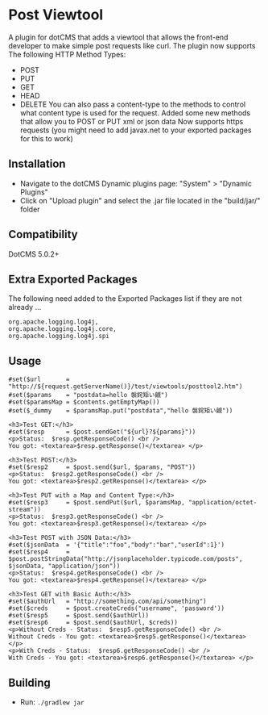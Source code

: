 Post Viewtool
=================================================
A plugin for dotCMS that adds a viewtool that allows the front-end developer to make simple post requests like curl.
The plugin now supports The following HTTP Method Types:
* POST
* PUT
* GET
* HEAD
* DELETE
You can also pass a content-type to the methods to control what content type is used for the request.
Added some new methods that allow you to POST or PUT xml or json data
Now supports https requests (you might need to add javax.net to your exported packages for this to work)

Installation
-----
* Navigate to the dotCMS Dynamic plugins page: "System" > "Dynamic Plugins"
* Click on "Upload plugin" and select the .jar file located in the "build/jar/" folder

Compatibility
-----
DotCMS 5.0.2+

Extra Exported Packages
-----
The following need added to the Exported Packages list if they are not already ...
```
org.apache.logging.log4j,
org.apache.logging.log4j.core,
org.apache.logging.log4j.spi
```

Usage
-----
```
#set($url       = "http://${request.getServerName()}/test/viewtools/posttool2.htm")
#set($params    = "postdata=hello 褩䤩矩い覦")
#set($paramsMap = $contents.getEmptyMap())
#set($_dummy    = $paramsMap.put("postdata","hello 褩䤩矩い覦"))

<h3>Test GET:</h3>
#set($resp      = $post.sendGet("${url}?${params}"))
<p>Status:  $resp.getResponseCode() <br />
You got: <textarea>$resp.getResponse()</textarea> </p>

<h3>Test POST:</h3>
#set($resp2     = $post.send($url, $params, "POST"))
<p>Status:  $resp2.getResponseCode() <br />
You got: <textarea>$resp2.getResponse()</textarea> </p>

<h3>Test PUT with a Map and Content Type:</h3>
#set($resp3     = $post.sendPut($url, $paramsMap, "application/octet-stream"))
<p>Status:  $resp3.getResponseCode() <br />
You got: <textarea>$resp3.getResponse()</textarea> </p>

<h3>Test POST with JSON Data:</h3>
#set($jsonData  = '{"title":"foo","body":"bar","userId":1}')
#set($resp4     = $post.postStringData("http://jsonplaceholder.typicode.com/posts", $jsonData, "application/json"))
<p>Status:  $resp4.getResponseCode() <br />
You got: <textarea>$resp4.getResponse()</textarea> </p>

<h3>Test GET with Basic Auth:</h3>
#set($authUrl   = "http://something.com/api/something")
#set($creds     = $post.createCreds("username", 'password'))
#set($resp5     = $post.send($authUrl))
#set($resp6     = $post.send($authUrl, $creds))
<p>Without Creds - Status:  $resp5.getResponseCode() <br />
Without Creds - You got: <textarea>$resp5.getResponse()</textarea> </p>
<p>With Creds - Status:  $resp6.getResponseCode() <br />
With Creds - You got: <textarea>$resp6.getResponse()</textarea> </p>
```

Building
--------
* Run: `./gradlew jar`
